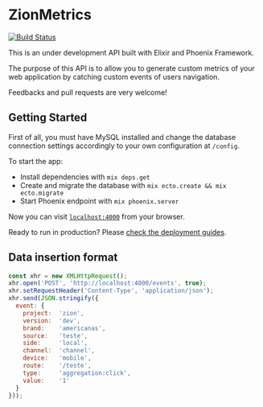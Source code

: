 # ZionMetrics
[![Build Status](https://travis-ci.org/victorspringer/zionMetrics.svg?branch=master)](https://travis-ci.org/victorspringer/zionMetrics)

This is an under development API built with Elixir and Phoenix Framework.

The purpose of this API is to allow you to generate custom metrics of your web application by catching custom events of users navigation.

Feedbacks and pull requests are very welcome!

## Getting Started

First of all, you must have MySQL installed and change the database connection settings accordingly to your own configuration at `/config`.

To start the app:

  * Install dependencies with `mix deps.get`
  * Create and migrate the database with `mix ecto.create && mix ecto.migrate`
  * Start Phoenix endpoint with `mix phoenix.server`

Now you can visit [`localhost:4000`](http://localhost:4000) from your browser.

Ready to run in production? Please [check the deployment guides](http://www.phoenixframework.org/docs/deployment).

## Data insertion format
```javascript
const xhr = new XMLHttpRequest();
xhr.open('POST', 'http://localhost:4000/events', true);
xhr.setRequestHeader('Content-Type', 'application/json');
xhr.send(JSON.stringify({
  event: {
    project:  'zion',
    version:  'dev',
    brand:    'americanas',
    source:   'teste',
    side:     'local',
    channel:  'channel',
    device:   'mobile',
    route:    '/teste',
    type:     'aggregation:click',
    value:    '1'
  }
}));
```
